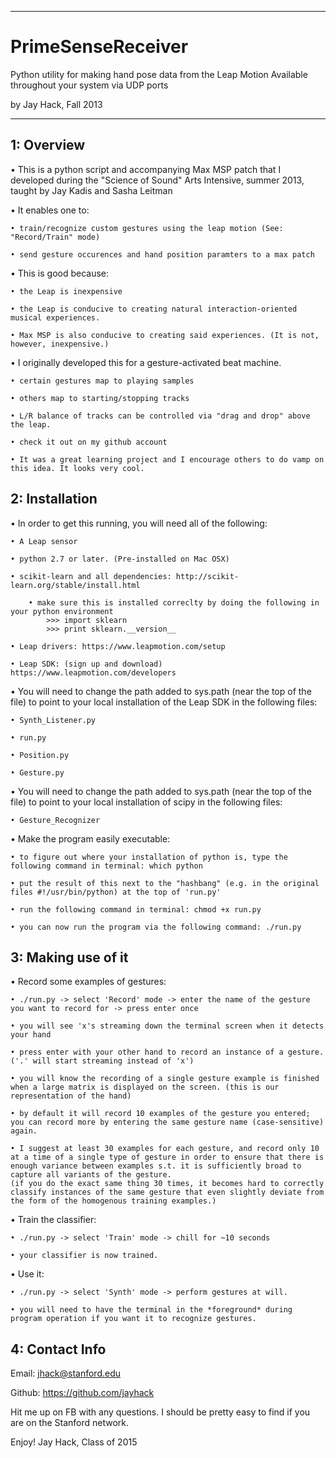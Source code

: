 -----------------------------------------------------

PrimeSenseReceiver
==================
Python utility for making hand pose data from the Leap
Motion Available throughout your system via UDP ports

by Jay Hack, Fall 2013

-----------------------------------------------------


1: Overview
-----------
• This is a python script and accompanying Max MSP patch that I developed during the "Science of Sound" Arts Intensive, summer 2013, taught by Jay Kadis and Sasha Leitman

• It enables one to:
	
	• train/recognize custom gestures using the leap motion (See: "Record/Train" mode)
	
	• send gesture occurences and hand position paramters to a max patch

• This is good because:

	• the Leap is inexpensive

	• the Leap is conducive to creating natural interaction-oriented musical experiences.

	• Max MSP is also conducive to creating said experiences. (It is not, however, inexpensive.)

• I originally developed this for a gesture-activated beat machine.

	• certain gestures map to playing samples

	• others map to starting/stopping tracks

	• L/R balance of tracks can be controlled via "drag and drop" above the leap.

	• check it out on my github account

	• It was a great learning project and I encourage others to do vamp on this idea. It looks very cool.


2: Installation
---------------

• In order to get this running, you will need all of the following:

	• A Leap sensor

	• python 2.7 or later. (Pre-installed on Mac OSX)

	• scikit-learn and all dependencies: http://scikit-learn.org/stable/install.html
		
		• make sure this is installed correclty by doing the following in your python environment
			>>> import sklearn
			>>> print sklearn.__version__

	• Leap drivers: https://www.leapmotion.com/setup

	• Leap SDK: (sign up and download) https://www.leapmotion.com/developers 

• You will need to change the path added to sys.path (near the top of the file) to point to your local installation of the Leap SDK in the following files:

	• Synth_Listener.py

	• run.py

	• Position.py

	• Gesture.py

• You will need to change the path added to sys.path (near the top of the file) to point to your local installation of scipy in the following files:

	• Gesture_Recognizer

• Make the program easily executable:

	• to figure out where your installation of python is, type the following command in terminal: which python

	• put the result of this next to the "hashbang" (e.g. in the original files #!/usr/bin/python) at the top of 'run.py'

	• run the following command in terminal: chmod +x run.py

	• you can now run the program via the following command: ./run.py



3: Making use of it
-------------------

• Record some examples of gestures:

	• ./run.py -> select 'Record' mode -> enter the name of the gesture you want to record for -> press enter once

	• you will see 'x's streaming down the terminal screen when it detects your hand

	• press enter with your other hand to record an instance of a gesture. ('.' will start streaming instead of 'x')

	• you will know the recording of a single gesture example is finished when a large matrix is displayed on the screen. (this is our representation of the hand)

	• by default it will record 10 examples of the gesture you entered; you can record more by entering the same gesture name (case-sensitive) again.

	• I suggest at least 30 examples for each gesture, and record only 10 at a time of a single type of gesture in order to ensure that there is enough variance between examples s.t. it is sufficiently broad to capture all variants of the gesture.
	(if you do the exact same thing 30 times, it becomes hard to correctly classify instances of the same gesture that even slightly deviate from the form of the homogenous training examples.)

• Train the classifier:

	• ./run.py -> select 'Train' mode -> chill for ~10 seconds

	• your classifier is now trained.

• Use it:

	• ./run.py -> select 'Synth' mode -> perform gestures at will.

	• you will need to have the terminal in the *foreground* during program operation if you want it to recognize gestures.


4: Contact Info
---------------
Email: jhack@stanford.edu

Github: https://github.com/jayhack

Hit me up on FB with any questions. I should be pretty easy to find if you are on the Stanford network.


Enjoy!
Jay Hack, Class of 2015



